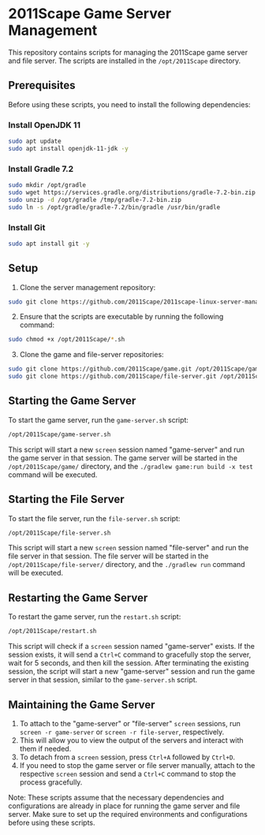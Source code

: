 # 2011Scape Game Server Management

This repository contains scripts for managing the 2011Scape game server and file server. The scripts are installed in the `/opt/2011Scape` directory.

## Prerequisites

Before using these scripts, you need to install the following dependencies:

### Install OpenJDK 11

```bash
sudo apt update
sudo apt install openjdk-11-jdk -y
```

### Install Gradle 7.2

```bash
sudo mkdir /opt/gradle
sudo wget https://services.gradle.org/distributions/gradle-7.2-bin.zip -P /tmp
sudo unzip -d /opt/gradle /tmp/gradle-7.2-bin.zip
sudo ln -s /opt/gradle/gradle-7.2/bin/gradle /usr/bin/gradle
```

### Install Git

```bash
sudo apt install git -y
```

## Setup

1. Clone the server management repository:

```bash
sudo git clone https://github.com/2011Scape/2011scape-linux-server-management.git /opt/2011Scape
```

2. Ensure that the scripts are executable by running the following command:

```bash
sudo chmod +x /opt/2011Scape/*.sh
```

3. Clone the game and file-server repositories:

```bash
sudo git clone https://github.com/2011Scape/game.git /opt/2011Scape/game
sudo git clone https://github.com/2011Scape/file-server.git /opt/2011Scape/file-server
```

## Starting the Game Server

To start the game server, run the `game-server.sh` script:

```bash
/opt/2011Scape/game-server.sh
```

This script will start a new `screen` session named "game-server" and run the game server in that session. The game server will be started in the `/opt/2011Scape/game/` directory, and the `./gradlew game:run build -x test` command will be executed.

## Starting the File Server

To start the file server, run the `file-server.sh` script:

```bash
/opt/2011Scape/file-server.sh
```

This script will start a new `screen` session named "file-server" and run the file server in that session. The file server will be started in the `/opt/2011Scape/file-server/` directory, and the `./gradlew run` command will be executed.

## Restarting the Game Server

To restart the game server, run the `restart.sh` script:

```bash
/opt/2011Scape/restart.sh
```

This script will check if a `screen` session named "game-server" exists. If the session exists, it will send a `Ctrl+C` command to gracefully stop the server, wait for 5 seconds, and then kill the session. After terminating the existing session, the script will start a new "game-server" session and run the game server in that session, similar to the `game-server.sh` script.

## Maintaining the Game Server

1. To attach to the "game-server" or "file-server" `screen` sessions, run `screen -r game-server` or `screen -r file-server`, respectively.
2. This will allow you to view the output of the servers and interact with them if needed.
3. To detach from a `screen` session, press `Ctrl+A` followed by `Ctrl+D`.
4. If you need to stop the game server or file server manually, attach to the respective `screen` session and send a `Ctrl+C` command to stop the process gracefully.

Note: These scripts assume that the necessary dependencies and configurations are already in place for running the game server and file server. Make sure to set up the required environments and configurations before using these scripts.
